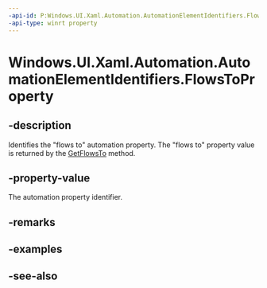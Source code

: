 ```yaml
---
-api-id: P:Windows.UI.Xaml.Automation.AutomationElementIdentifiers.FlowsToProperty
-api-type: winrt property
---
```


<!-- Property syntax
public Windows.UI.Xaml.Automation.AutomationProperty FlowsToProperty { get; }
-->

# Windows.UI.Xaml.Automation.AutomationElementIdentifiers.FlowsToProperty

## -description
Identifies the "flows to" automation property. The "flows to" property value is returned by the [GetFlowsTo](automationproperties_getflowsto_483856830.md) method.



## -property-value
The automation property identifier.

## -remarks

## -examples

## -see-also
